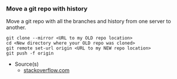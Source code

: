 ### Move a git repo with history

Move a git repo with all the branches and history from one server to another.

```
git clone --mirror <URL to my OLD repo location>
cd <New directory where your OLD repo was cloned>
git remote set-url origin <URL to my NEW repo location>
git push -f origin
```

- Source(s)
  - [stackoverflow.com](http://stackoverflow.com/questions/1484648/how-to-migrate-git-repository-from-one-server-to-a-new-one)
